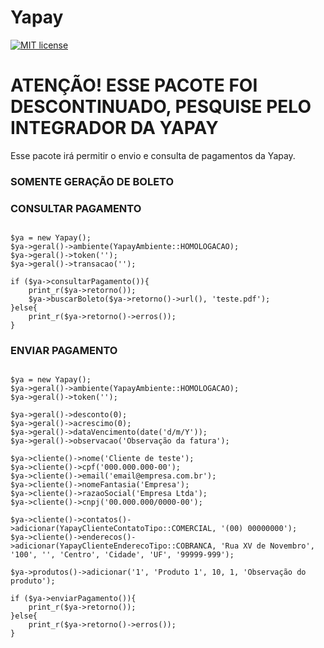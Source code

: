 # Yapay
[![MIT license](https://img.shields.io/dub/l/vibe-d.svg)](http://opensource.org/licenses/MIT)

# ATENÇÃO! ESSE PACOTE FOI DESCONTINUADO, PESQUISE PELO INTEGRADOR DA YAPAY

Esse pacote irá permitir o envio e consulta de pagamentos da Yapay.

### SOMENTE GERAÇÃO DE BOLETO

### CONSULTAR PAGAMENTO
```shell

$ya = new Yapay();
$ya->geral()->ambiente(YapayAmbiente::HOMOLOGACAO);
$ya->geral()->token(''); 
$ya->geral()->transacao('');

if ($ya->consultarPagamento()){
    print_r($ya->retorno());
    $ya->buscarBoleto($ya->retorno()->url(), 'teste.pdf');
}else{
    print_r($ya->retorno()->erros());
}

```

### ENVIAR PAGAMENTO
```shell

$ya = new Yapay();
$ya->geral()->ambiente(YapayAmbiente::HOMOLOGACAO);
$ya->geral()->token(''); 

$ya->geral()->desconto(0);
$ya->geral()->acrescimo(0);
$ya->geral()->dataVencimento(date('d/m/Y'));
$ya->geral()->observacao('Observação da fatura');

$ya->cliente()->nome('Cliente de teste');
$ya->cliente()->cpf('000.000.000-00');
$ya->cliente()->email('email@empresa.com.br');
$ya->cliente()->nomeFantasia('Empresa');
$ya->cliente()->razaoSocial('Empresa Ltda');
$ya->cliente()->cnpj('00.000.000/0000-00');

$ya->cliente()->contatos()->adicionar(YapayClienteContatoTipo::COMERCIAL, '(00) 00000000');
$ya->cliente()->enderecos()->adicionar(YapayClienteEnderecoTipo::COBRANCA, 'Rua XV de Novembro', '100', '', 'Centro', 'Cidade', 'UF', '99999-999');

$ya->produtos()->adicionar('1', 'Produto 1', 10, 1, 'Observação do produto');

if ($ya->enviarPagamento()){
    print_r($ya->retorno());
}else{
    print_r($ya->retorno()->erros());
}

```


